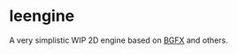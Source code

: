 # leengine

A very simplistic WIP 2D engine based on [BGFX](https://github.com/bkaradzic/bgfx) and others.


